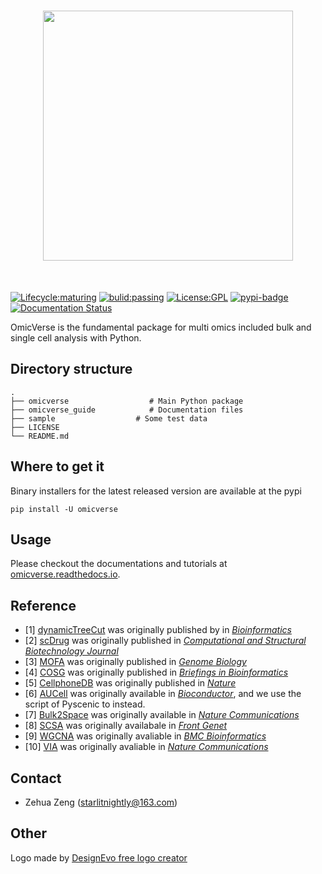 <h1 align="center">
<img src="https://raw.githubusercontent.com/Starlitnightly/Pyomic/master/README.assets/logo.svg" width="400">
</h1><br>

[![Lifecycle:maturing](https://img.shields.io/badge/lifecycle-maturing-blue.svg)](https://www.tidyverse.org/lifecycle/#maturing) [![bulid:passing](https://img.shields.io/appveyor/build/gruntjs/grunt)](https://img.shields.io/appveyor/build/gruntjs/grunt) [![License:GPL](https://img.shields.io/badge/license-GNU-blue)](https://img.shields.io/apm/l/vim-mode) [![pypi-badge](https://img.shields.io/pypi/v/omicverse)](https://pypi.org/project/omicverse) [![Documentation Status](https://readthedocs.org/projects/pyomic/badge/?version=latest)](https://omicverse.readthedocs.io/en/latest/?badge=latest) 

OmicVerse is the fundamental package for multi omics included bulk and single cell analysis with Python.

## Directory structure

````shell
.
├── omicverse                  # Main Python package
├── omicverse_guide            # Documentation files
├── sample                  # Some test data
├── LICENSE
└── README.md
````

## Where to get it

Binary installers for the latest released version are available at the pypi

```shell
pip install -U omicverse
```

## Usage

Please checkout the documentations and tutorials at [omicverse.readthedocs.io](https://omicverse.readthedocs.io/en/latest/index.html).

## Reference

- [1] [dynamicTreeCut](https://github.com/kylessmith/dynamicTreeCut) was originally published by in [*Bioinformatics*](https://academic.oup.com/bioinformatics/article/24/5/719/200751) 
- [2] [scDrug](https://github.com/ailabstw/scDrug) was originally published in [*Computational and Structural Biotechnology Journal*](https://www.sciencedirect.com/science/article/pii/S2001037022005505)
- [3] [MOFA](https://github.com/bioFAM/mofapy2) was originally published in [*Genome Biology*](https://genomebiology.biomedcentral.com/articles/10.1186/s13059-020-02015-1)
- [4] [COSG](https://github.com/genecell/COSG) was originally published in [*Briefings in Bioinformatics*](https://academic.oup.com/bib/advance-article-abstract/doi/10.1093/bib/bbab579/6511197?redirectedFrom=fulltext)
- [5] [CellphoneDB](https://github.com/ventolab/CellphoneDB) was originally published in [*Nature*](https://www.nature.com/articles/s41586-018-0698-6)
- [6] [AUCell](https://github.com/aertslab/AUCell) was originally available in [*Bioconductor*](https://bioconductor.org/packages/AUCell), and we use the script of Pyscenic to instead.
- [7] [Bulk2Space](https://github.com/ZJUFanLab/bulk2space) was originally available in [*Nature Communications*](https://www.nature.com/articles/s41467-022-34271-z)
- [8] [SCSA](https://github.com/bioinfo-ibms-pumc/SCSA) was originally availabale in [*Front Genet*](https://doi.org/10.3389/fgene.2020.00490)
- [9] [WGCNA](http://www.genetics.ucla.edu/labs/horvath/CoexpressionNetwork/Rpackages/WGCNA) was originally avaliable in [*BMC Bioinformatics*](https://bmcbioinformatics.biomedcentral.com/articles/10.1186/1471-2105-9-559)
- [10] [VIA](https://github.com/ShobiStassen/VIA) was originally avaliable in [*Nature Communications*](https://www.nature.com/articles/s41467-021-25773-3)

## Contact

- Zehua Zeng ([starlitnightly@163.com](mailto:starlitnightly@163.com))

## Other

<div>Logo made by <a href="https://www.designevo.com/" title="Free Online Logo Maker">DesignEvo free logo creator</a></div>

